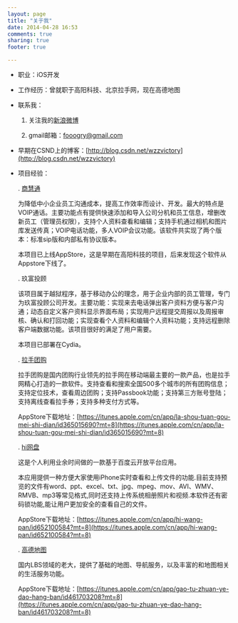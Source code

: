```yaml
---
layout: page
title: "关于我"
date: 2014-04-28 16:53
comments: true
sharing: true
footer: true

---
```



* 职业：iOS开发

* 工作经历：曾就职于高阳科技、北京拉手网，现在高德地图

* 联系我：
	
	1. 关注我的[新浪微博](http://weibo.com/foogry)
	
	2. gmail邮箱：<fooogry@gmail.com>

* 早期在CSND上的博客：[http://blog.csdn.net/wzzvictory](http://blog.csdn.net/wzzvictory)

* 项目经验：

  . [商慧通](http://www.sht365.com/)
  
  为降低中小企业员工沟通成本，提高工作效率而设计、开发。最大的特点是VOIP通话。主要功能点有提供快速添加和导入公司分机和员工信息，增删改新员工（管理员权限），支持个人资料查看和编辑；支持手机通过相机和图片库发送传真；VOIP电话功能，多人VOIP会议功能。该软件共实现了两个版本：标准sip版和内部私有协议版本。
 
  本项目已上线AppStore，这是早期在高阳科技的项目，后来发现这个软件从Appstore下线了。

  

  . 玖富投顾
  
  该项目属于越狱程序，基于移动办公的理念，用于企业内部的员工管理，专门为玖富投顾公司开发。主要功能：实现来去电话弹出客户资料方便与客户沟通；动态自定义客户资料显示界面布局；实现用户远程提交周报以及周报审核、确认和打回功能；实现查看个人资料和编辑个人资料功能；支持远程删除客户端数据功能。该项目很好的满足了用户需要。
  
  本项目已部署在Cydia。
  
  
  . [拉手团购](http://beijing.lashou.com/?qdh=7801&utm_source=baidu&utm_medium=ppzq&utm_campaign=ppzq)
  
  拉手团购是国内团购行业领先的拉手网在移动端最主要的一款产品，也是拉手网精心打造的一款软件。支持查看和搜索全国500多个城市的所有团购信息；支持定位技术，查看周边团购；支持Passbook功能；支持第三方账号登陆；支持离线查看拉手券；支持多种支付方式等。
  
 	AppStore下载地址：[https://itunes.apple.com/cn/app/la-shou-tuan-gou-mei-shi-dian/id365015690?mt=8](https://itunes.apple.com/cn/app/la-shou-tuan-gou-mei-shi-dian/id365015690?mt=8)

  . [hi网盘](https://itunes.apple.com/cn/app/hi-wang-pan/id652100584?mt=8)
  
  这是个人利用业余时间做的一款基于百度云开放平台应用。
  
  本应用提供一种方便大家使用iPhone实时查看和上传文件的功能.目前支持预览的文件有word、ppt、excel、txt、jpg、mpeg、mov、AVI、WMV、RMVB、mp3等常见格式,同时还支持上传系统相册照片和视频.本软件还有密码锁功能,能让用户更加安全的查看自己的文件。

	AppStore下载地址：[https://itunes.apple.com/cn/app/hi-wang-pan/id652100584?mt=8](https://itunes.apple.com/cn/app/hi-wang-pan/id652100584?mt=8)
	
	
  . [高德地图](https://itunes.apple.com/cn/app/gao-tu-zhuan-ye-dao-hang-ban/id461703208?mt=8)
  
  国内LBS领域的老大，提供了基础的地图、导航服务，以及丰富的和地图相关的生活服务功能。

	AppStore下载地址：[https://itunes.apple.com/cn/app/gao-tu-zhuan-ye-dao-hang-ban/id461703208?mt=8](https://itunes.apple.com/cn/app/gao-tu-zhuan-ye-dao-hang-ban/id461703208?mt=8)

